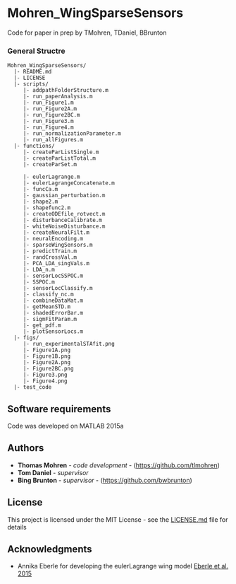# Mohren_WingSparseSensors
Code for paper in prep by TMohren, TDaniel, BBrunton

### General Structre
    Mohren_WingSparseSensors/
      |- README.md
      |- LICENSE
      |- scripts/
	     |- addpathFolderStructure.m
         |- run_paperAnalysis.m
         |- run_Figure1.m
         |- run_Figure2A.m
         |- run_Figure2BC.m
         |- run_Figure3.m
         |- run_Figure4.m
		 |- run_normalizationParameter.m
		 |- run_allFigures.m
      |- functions/
		 |- createParListSingle.m
		 |- createParListTotal.m
		 |- createParSet.m
		 
		 |- eulerLagrange.m
		 |- eulerLagrangeConcatenate.m  
		 |- funcCa.m 
		 |- gaussian_perturbation.m  
		 |- shape2.m  
		 |- shapefunc2.m 
		 |- createODEfile_rotvect.m
		 |- disturbanceCalibrate.m
		 |- whiteNoiseDisturbance.m 
		 |- createNeuralFilt.m
		 |- neuralEncoding.m  
		 |- sparseWingSensors.m  
		 |- predictTrain.m 
		 |- randCrossVal.m 
		 |- PCA_LDA_singVals.m 
		 |- LDA_n.m  
		 |- sensorLocSSPOC.m  
		 |- SSPOC.m  
		 |- sensorLocClassify.m  
		 |- classify_nc.m
		 |- combineDataMat.m
		 |- getMeanSTD.m  
		 |- shadedErrorBar.m  
		 |- sigmFitParam.m  
		 |- get_pdf.m  
		 |- plotSensorLocs.m  
      |- figs/
	     |- run_experimentalSTAfit.png
	     |- Figure1A.png
	     |- Figure1B.png
	     |- Figure2A.png
	     |- Figure2BC.png
	     |- Figure3.png
	     |- Figure4.png
	  |- test_code
## Software requirements
Code was developed on MATLAB 2015a

## Authors

* **Thomas Mohren** - *code development* - (https://github.com/tlmohren)
* **Tom Daniel** - *supervisor* 
* **Bing Brunton** - *supervisor* - (https://github.com/bwbrunton)

## License

This project is licensed under the MIT License - see the [LICENSE.md](LICENSE.md) file for details

## Acknowledgments

* Annika Eberle for developing the eulerLagrange wing model 
[Eberle et al. 2015](http://rsif.royalsocietypublishing.org/content/12/104/20141088.short)
